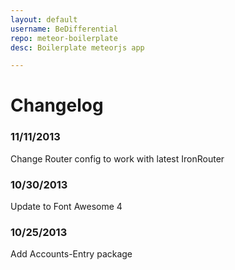 ```yaml
---
layout: default
username: BeDifferential
repo: meteor-boilerplate
desc: Boilerplate meteorjs app

---
```

# Changelog

### 11/11/2013

Change Router config to work with latest IronRouter

### 10/30/2013

Update to Font Awesome 4

### 10/25/2013

Add Accounts-Entry package
